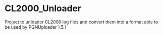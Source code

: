 # CL2000_Unloader

Project to unloader CL2000 log files and convert them into a format able to be used by PGNUploader 1.5.1
